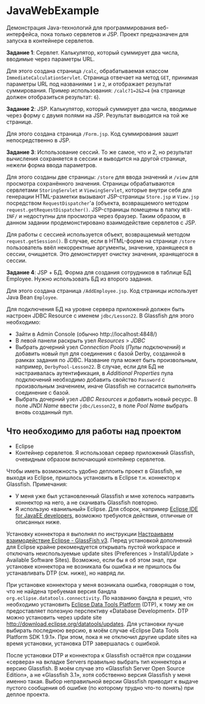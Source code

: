 # JavaWebExample

Демонстрация Java-технологий для программирования веб-интерфейса, пока только сервлетов и JSP.
Проект предназначен для запуска в контейнере сервлетов.

**Задание 1**: Сервлет. Калькулятор, который суммирует два числа, вводимые через параметры URL.

Для этого создана страница `/calc`, обрабатываемая классом `ImmediateCalculationServlet`.
Страница отвечает на метод `GET`, принимая параметры URL под названиями `1` и `2`, и отображает результат суммирования.  Пример использования: `/calc?1=2&2=4` (на странице должен отобразиться результат: `6`).

**Задание 2**: JSP. Калькулятор, который суммирует два числа, вводимые через форму с двумя полями на JSP. Результат выводится на той же странице.

Для этого создана страница `/Form.jsp`.  Код суммирования зашит непосредственно в JSP.

**Задание 3**: Использование сессий. То же самое, что и 2, но результат вычисления сохраняется в сессии и выводится на другой странице, нежели форма ввода параметров.

Для этого созданы две страницы: `/store` для ввода значений и `/view` для просмотра сохранённого значения.  Страницы обрабатываются сервлетами `StoringServlet` и `ViewingServlet`, которые внутри себя для генерации HTML-разметки вызывают JSP-страницы `Store.jsp` и `View.jsp` посредством `RequestDispatcher`'а (объекта, возвращаемого методом `request.getRequestDispatcher()`.  JSP-страницы помещены в папку `WEB-INF/` и недоступны для просмотра через браузер.  Таким образом, в данном задании продемонстировано взаимодействие сервлетов с JSP.

Для работы с сессией используется объект, возвращаемый методом `request.getSession()`.  В случае, если в HTML-форме на странице `/store` пользователь ввёл некорректные аргументы, значение, хранящееся в сессии, очищается.  Это демонстирует очистку значения, хранящегося в сессии.

**Задание 4**: JSP + БД. Форма для создания сотрудников в таблице БД Employee. Нужно использовать БД из второго задания.

Для этого создана страница `/AddEmployee.jsp`.  Код страницы использует Java Bean `Employee`.

Для подключения БД на уровне сервера приложений должен быть настроен JDBC Resource с именем `jdbc/Lesson22`.  В Glassfish для этого необходимо:

  * Зайти в Admin Console (обычно http://localhost:4848/)
  * В левой панели раскрыть узел *Resources* > *JDBC*
  * Выбрать дочерний узел *Connection Pools* (*Пулы подключений*) и добавить новый пул для соединения с базой Derby, созданной в рамках задания по JDBC.  Название пула может быть произвольным, например, `DerbyPool-Lesson22`.  В случае, если для БД не настраивалась аутентификация, в *Additional Properties* пула подключений необходимо добавить свойство `Password` с произвольным значением, иначе Glassfish не согласится выполнять соединение с базой.
  * Выбрать дочерний узел *JDBC Resources* и добавить новый ресурс.  В поле *JNDI Name* ввести `jdbc/Lesson22`, в поле *Pool Name* выбрать вновь созданный пул.

## Что необходимо для работы над проектом

  * Eclipse
  * Контейнер сервлетов.  Я использовал сервер приложений Glassfish, очевидным образом включающий контейнер сервлетов.

Чтобы иметь возможность удобно деплоить проект в Glassfish, не выходя из Eclipse, пришлось установить в Eclipse т.н. коннектор к Glassfish.  Примечания:

  * У меня уже был установленный Glassfish и мне хотелось натравить коннектор на него, а не скачивать Glassfish повторно.
  * Я использую «ванильный» Eclipse.  Для сборок, например [Eclipse IDE for JavaEE developers][1], возможно требуются действия, отличные от описанных ниже.

Установку коннектора я выполнял по инструкции [Настраиваем взаимодействие Eclipse - GlassFish v3][2].  Перед установкой дополнений для Eclipse крайне рекомендуется открывать пустой workspace и отключать неиспользуемые update sites (Preferences > Install/Update > Available Software Sites).  Возможно, если бы я об этом знал, при установке коннектора не возникала бы ошибка и не пришлось бы устанавливать DTP (см. ниже), но навряд ли.

При установке коннектора у меня возникала ошибка, говорящая о том, что не найдена требуемая версия бандла `org.eclipse.datatools.connectivity`.  По названию бандла я решил, что необходимо установить [Eclipse Data Tools Platform][3] (DTP), к тому же он предоставляет полезную перспективу «Database Development».  DTP можно установить через update site http://download.eclipse.org/datatools/updates.  Для установки лучше выбирать последнюю версию, в моём случае  «Eclipse Data Tools Platform SDK 1.9.1».  При этом, пока я не отключил другие update sites на время установки, установка DTP завершалась с ошибкой.

После установки DTP и коннектора к Glassfish остаётся при создании «сервера» на вкладке Servers правильно выбрать тип коннектора и версию Glassfish.  В моём случае это «Glassfish Server Open Source Edition», а не «Glassfish 3.1», хотя собственно версия Glassfish у меня именно такая.  Выбор неправильной версии Glassfish приводит к выдаче пустого сообщения об ошибке (по которому трудно что-то понять) при деплое проекта.

[1]: http://eclipse.org/downloads/moreinfo/jee.php
[2]: http://samolisov.blogspot.com/2010/08/eclipse-glassfish-30.html
[3]: http://eclipse.org/datatools/
